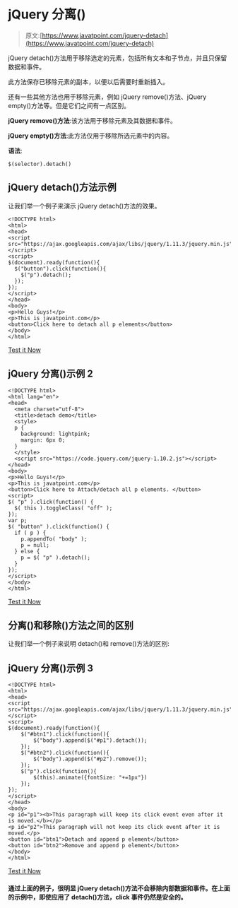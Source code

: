# jQuery 分离()

> 原文:[https://www.javatpoint.com/jquery-detach](https://www.javatpoint.com/jquery-detach)

jQuery detach()方法用于移除选定的元素，包括所有文本和子节点，并且只保留数据和事件。

此方法保存已移除元素的副本，以便以后需要时重新插入。

还有一些其他方法也用于移除元素，例如 jQuery remove()方法、jQuery empty()方法等。但是它们之间有一点区别。

**jQuery remove()方法**:该方法用于移除元素及其数据和事件。

**jQuery empty()方法**:此方法仅用于移除所选元素中的内容。

**语法**:

```
$(selector).detach()

```

## jQuery detach()方法示例

让我们举一个例子来演示 jQuery detach()方法的效果。

```
<!DOCTYPE html>
<html>
<head>
<script src="https://ajax.googleapis.com/ajax/libs/jquery/1.11.3/jquery.min.js"></script>
<script>
$(document).ready(function(){
  $("button").click(function(){
    $("p").detach();
  });
});
</script>
</head>
<body>
<p>Hello Guys!</p>
<p>This is javatpoint.com</p>
<button>Click here to detach all p elements</button>
</body>
</html> 

```

[Test it Now](https://www.javatpoint.com/oprweb/test.jsp?filename=jquerydetach1)

## jQuery 分离()示例 2

```
<!DOCTYPE html>
<html lang="en">
<head>
  <meta charset="utf-8">
  <title>detach demo</title>
  <style>
  p {
    background: lightpink;
    margin: 6px 0;
  }
  </style>
  <script src="https://code.jquery.com/jquery-1.10.2.js"></script>
</head>
<body>
<p>Hello Guys!</p>
<p>This is javatpoint.com</p>
<button>Click here to Attach/detach all p elements. </button>
<script>
$( "p" ).click(function() {
  $( this ).toggleClass( "off" );
});
var p;
$( "button" ).click(function() {
  if ( p ) {
    p.appendTo( "body" );
    p = null;
  } else {
    p = $( "p" ).detach();
  }
});
</script>
</body>
</html>

```

[Test it Now](https://www.javatpoint.com/oprweb/test.jsp?filename=jquerydetach2)

## 分离()和移除()方法之间的区别

让我们举一个例子来说明 detach()和 remove()方法的区别:

## jQuery 分离()示例 3

```
<!DOCTYPE html>
<html>
<head>
<script src="https://ajax.googleapis.com/ajax/libs/jquery/1.11.3/jquery.min.js"></script>
<script>
$(document).ready(function(){
    $("#btn1").click(function(){
        $("body").append($("#p1").detach());
    });
    $("#btn2").click(function(){
        $("body").append($("#p2").remove());
    });
    $("p").click(function(){
        $(this).animate({fontSize: "+=1px"})
    });
});
</script>
</head>
<body>
<p id="p1"><b>This paragraph will keep its click event even after it is moved.</b></p>
<p id="p2">This paragraph will not keep its click event after it is moved.</p>
<button id="btn1">Detach and append p element</button>
<button id="btn2">Remove and append p element</button>
</body>
</html>

```

[Test it Now](https://www.javatpoint.com/oprweb/test.jsp?filename=jquerydetach3)

#### 通过上面的例子，很明显 jQuery detach()方法不会移除内部数据和事件。在上面的示例中，即使应用了 detach()方法，click 事件仍然是安全的。